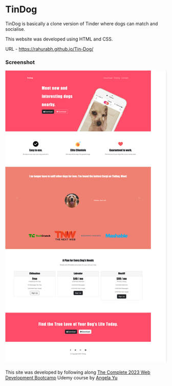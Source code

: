 # TinDog

TinDog is basically a clone version of Tinder where dogs can match and socialise. 

This website was developed using HTML and CSS. 

URL -
https://rahurabh.github.io/Tin-Dog/


### Screenshot
<img width = "700" src="https://github.com/RahuRabh/Tin-Dog/blob/main/Screenshot-TinDog.png">


####
This site was developed by following along [The Complete 2023 Web Development Bootcamp](https://www.udemy.com/course/the-complete-web-development-bootcamp/) Udemy course by [Angela Yu](https://www.google.com/search?client=firefox-b-d&q=angela-yu)
